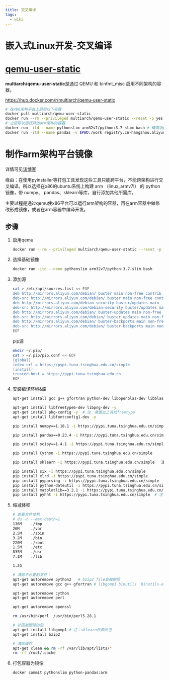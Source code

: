 ```yaml
---
title: 交叉编译
tags:
  - wiki
---
```


# 嵌入式Linux开发-交叉编译

# [qemu-user-static](https://github.com/multiarch/qemu-user-static)

**multiarch/qemu-user-static**是通过 QEMU 和 binfmt_misc 启用不同架构的容器。

https://hub.docker.com/r/multiarch/qemu-user-static

```bash
# 在x86架构平台上启用以下容器
docker pull multiarch/qemu-user-static
docker run --rm --privileged multiarch/qemu-user-static --reset -p yes
# 之后可以运行其他arm架构的容器
docker run -itd --name pythonslim arm32v7/python:3.7-slim bash # 精简版python
docker run -itd --name pandas -v $PWD:/work registry.cn-hangzhou.aliyuncs.com/latelee/python-pandas:arm bash # 某博主制作的pandas环境容器
```

# 制作arm架构平台镜像

详情可见[该博客](https://blog.csdn.net/subfate/article/details/106821751)

缘由：在使用pyinstaller等打包工具发现这些工具只能跨平台，不能跨架构进行交叉编译。所以选择在x86的ubuntu系统上构建 arm （linux_armv7l） 的 python 镜像，带 numpy、 pandas、sklearn等库，自行添加其他所需库。

主要过程是通过qemu使x86平台可以运行arm架构的容器，再在arm容器中做修改形成镜像，或者在arm容器中编译开发。

## 步骤

1. 启用qemu

   ```bash
   docker run --rm --privileged multiarch/qemu-user-static --reset -p yes
   ```

2. 选择基础镜像

   ```bash
   docker run -itd --name pythonslim arm32v7/python:3.7-slim bash
   ```

3. 添加源

   ```bash
   cat > /etc/apt/sources.list <<-EOF
   deb http://mirrors.aliyun.com/debian/ buster main non-free contrib
   deb-src http://mirrors.aliyun.com/debian/ buster main non-free contrib
   deb http://mirrors.aliyun.com/debian-security buster/updates main
   deb-src http://mirrors.aliyun.com/debian-security buster/updates main
   deb http://mirrors.aliyun.com/debian/ buster-updates main non-free contrib
   deb-src http://mirrors.aliyun.com/debian/ buster-updates main non-free contrib
   deb http://mirrors.aliyun.com/debian/ buster-backports main non-free contrib
   deb-src http://mirrors.aliyun.com/debian/ buster-backports main non-free contrib
   EOF
   ```

   pip源

   ```bash
   mkdir ~/.pip/
   cat > ~/.pip/pip.conf <<-EOF
   [global]
   index-url = https://pypi.tuna.tsinghua.edu.cn/simple
   [install]
   trusted-host = https://pypi.tuna.tsinghua.edu.cn
   EOF
   ```

4. 安装编译环境&库

   ```bash
   apt-get install gcc g++ gfortran python-dev libopenblas-dev libblas-dev liblapack-dev cython -y
   
   apt-get install libfreetype6-dev libpng-dev -y
   apt-get install pkg-config -y  # 注：需要此工具找freetype
   apt-get install libfontconfig1-dev -y
   
   pip install numpy==1.18.1 -i https://pypi.tuna.tsinghua.edu.cn/simple
   
   pip install pandas==0.23.4 -i https://pypi.tuna.tsinghua.edu.cn/simple
   
   pip install scipy==1.4.1 -i https://pypi.tuna.tsinghua.edu.cn/simple
   
   pip install Cython -i https://pypi.tuna.tsinghua.edu.cn/simple
   
   pip install sklearn -i https://pypi.tuna.tsinghua.edu.cn/simple   注：依赖scipy Cython
   
   pip install six -i https://pypi.tuna.tsinghua.edu.cn/simple
   pip install xlrd -i https://pypi.tuna.tsinghua.edu.cn/simple
   pip install pyparsing -i https://pypi.tuna.tsinghua.edu.cn/simple
   pip install python-dateutil -i https://pypi.tuna.tsinghua.edu.cn/simple
   pip install matplotlib==3.2.1 -i https://pypi.tuna.tsinghua.edu.cn/simple  # 注：要freetype，先不安装
   pip install pyhht -i https://pypi.tuna.tsinghua.edu.cn/simple  # 注：需要 scipy、matplotlib
   ```

5. 缩减体积

   ```bash
   # 查看文件体积
   # du -h --max-depth=1
   136M    ./tmp
   26M     ./var
   2.5M    ./sbin
   3.2M    ./bin
   220M    ./root
   1.5M    ./etc
   835M    ./usr
   7.1M    ./lib
   
   1.2G  
   ```

   ```bash
   # 清除不必要的文件：
   apt-get autoremove python2   # bzip2 file会被删除
   apt-get autoremove gcc g++ gfortran # libgomp1 binutils  binutils-arm-linux-gnueabihf 会被删除
   
   apt-get autoremove cython
   apt-get autoremove perl
   
   apt-get autoremove openssl
   
   rm /usr/bin/perl  /usr/bin/perl5.28.1
   
   # 补回被删除的包
   apt-get install libgomp1 # 注：sklearn依赖此包
   apt-get install bzip2
   
   # 清除缓存
   apt-get clean && rm -rf /var/lib/apt/lists/*
   rm -rf /root/.cache
   ```

6. 打包容器为镜像

   ```bash
   docker commit pythonslim python-pandas:arm
   ```
